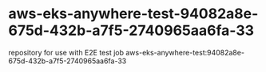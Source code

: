 # aws-eks-anywhere-test-94082a8e-675d-432b-a7f5-2740965aa6fa-33
repository for use with E2E test job aws-eks-anywhere-test:94082a8e-675d-432b-a7f5-2740965aa6fa-33
